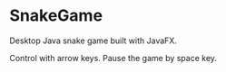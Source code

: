 # SnakeGame
Desktop Java snake game built with JavaFX. 

Control with arrow keys. 
Pause the game by space key.
